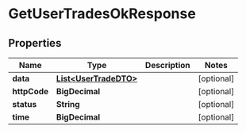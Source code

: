 

# GetUserTradesOkResponse


## Properties

| Name | Type | Description | Notes |
|------------ | ------------- | ------------- | -------------|
|**data** | [**List&lt;UserTradeDTO&gt;**](UserTradeDTO.md) |  |  [optional] |
|**httpCode** | **BigDecimal** |  |  [optional] |
|**status** | **String** |  |  [optional] |
|**time** | **BigDecimal** |  |  [optional] |



